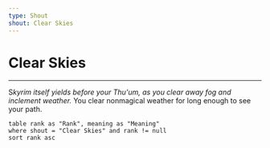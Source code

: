 ```yaml
---
type: Shout
shout: Clear Skies
---
```

# Clear Skies
---
S*kyrim itself yields before your Thu'um, as you clear away fog and inclement weather.* You clear nonmagical weather for long enough to see your path.

```dataview
table rank as "Rank", meaning as "Meaning"
where shout = "Clear Skies" and rank != null
sort rank asc
```